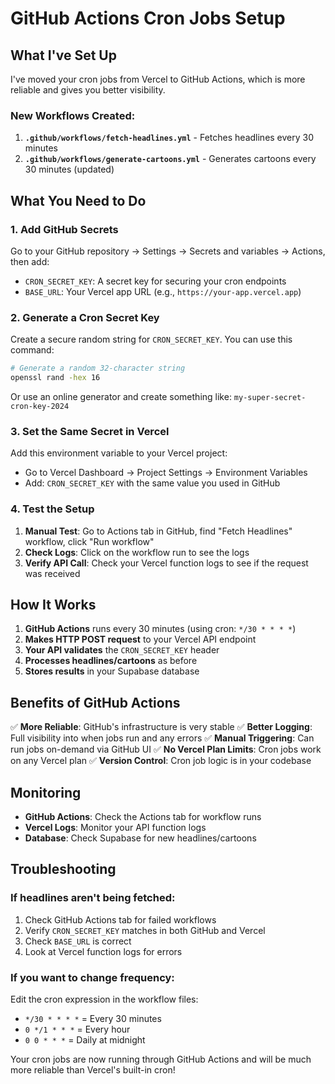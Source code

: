 # GitHub Actions Cron Jobs Setup

## What I've Set Up

I've moved your cron jobs from Vercel to GitHub Actions, which is more reliable and gives you better visibility.

### New Workflows Created:

1. **`.github/workflows/fetch-headlines.yml`** - Fetches headlines every 30 minutes
2. **`.github/workflows/generate-cartoons.yml`** - Generates cartoons every 30 minutes (updated)

## What You Need to Do

### 1. Add GitHub Secrets

Go to your GitHub repository → Settings → Secrets and variables → Actions, then add:

- `CRON_SECRET_KEY`: A secret key for securing your cron endpoints
- `BASE_URL`: Your Vercel app URL (e.g., `https://your-app.vercel.app`)

### 2. Generate a Cron Secret Key

Create a secure random string for `CRON_SECRET_KEY`. You can use this command:

```bash
# Generate a random 32-character string
openssl rand -hex 16
```

Or use an online generator and create something like: `my-super-secret-cron-key-2024`

### 3. Set the Same Secret in Vercel

Add this environment variable to your Vercel project:

- Go to Vercel Dashboard → Project Settings → Environment Variables
- Add: `CRON_SECRET_KEY` with the same value you used in GitHub

### 4. Test the Setup

1. **Manual Test**: Go to Actions tab in GitHub, find "Fetch Headlines" workflow, click "Run workflow"
2. **Check Logs**: Click on the workflow run to see the logs
3. **Verify API Call**: Check your Vercel function logs to see if the request was received

## How It Works

1. **GitHub Actions** runs every 30 minutes (using cron: `*/30 * * * *`)
2. **Makes HTTP POST request** to your Vercel API endpoint
3. **Your API validates** the `CRON_SECRET_KEY` header
4. **Processes headlines/cartoons** as before
5. **Stores results** in your Supabase database

## Benefits of GitHub Actions

✅ **More Reliable**: GitHub's infrastructure is very stable
✅ **Better Logging**: Full visibility into when jobs run and any errors
✅ **Manual Triggering**: Can run jobs on-demand via GitHub UI
✅ **No Vercel Plan Limits**: Cron jobs work on any Vercel plan
✅ **Version Control**: Cron job logic is in your codebase

## Monitoring

- **GitHub Actions**: Check the Actions tab for workflow runs
- **Vercel Logs**: Monitor your API function logs
- **Database**: Check Supabase for new headlines/cartoons

## Troubleshooting

### If headlines aren't being fetched:

1. Check GitHub Actions tab for failed workflows
2. Verify `CRON_SECRET_KEY` matches in both GitHub and Vercel
3. Check `BASE_URL` is correct
4. Look at Vercel function logs for errors

### If you want to change frequency:

Edit the cron expression in the workflow files:

- `*/30 * * * *` = Every 30 minutes
- `0 */1 * * *` = Every hour
- `0 0 * * *` = Daily at midnight

Your cron jobs are now running through GitHub Actions and will be much more reliable than Vercel's built-in cron!
